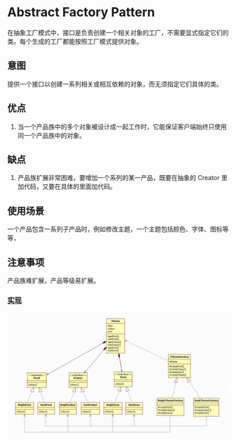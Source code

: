# Abstract Factory Pattern

在抽象工厂模式中，接口是负责创建一个相关对象的工厂，不需要显式指定它们的类。每个生成的工厂都能按照工厂模式提供对象。

## 意图

提供一个接口以创建一系列相关或相互依赖的对象，而无须指定它们具体的类。

## 优点

1. 当一个产品族中的多个对象被设计成一起工作时，它能保证客户端始终只使用同一个产品族中的对象。

## 缺点

1. 产品族扩展非常困难，要增加一个系列的某一产品，既要在抽象的 Creator 里加代码，又要在具体的里面加代码。

## 使用场景

一个产品包含一系列子产品时，例如修改主题，一个主题包括颜色、字体、图标等等，

## 注意事项

产品族难扩展，产品等级易扩展。

### [实现](https://github.com/shiyangqin/Qinsy/tree/master/DesignPatterns/AbstractFactoryPattern)

<img src="img/AbstractFactoryPattern.jpg" width=1000 />
